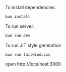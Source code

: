 To install dependencies:
```sh
bun install
```

To run server:
```sh
bun run dev
```

To run JIT style generation
```
bun run tailwind:css
```

open http://localhost:3000
